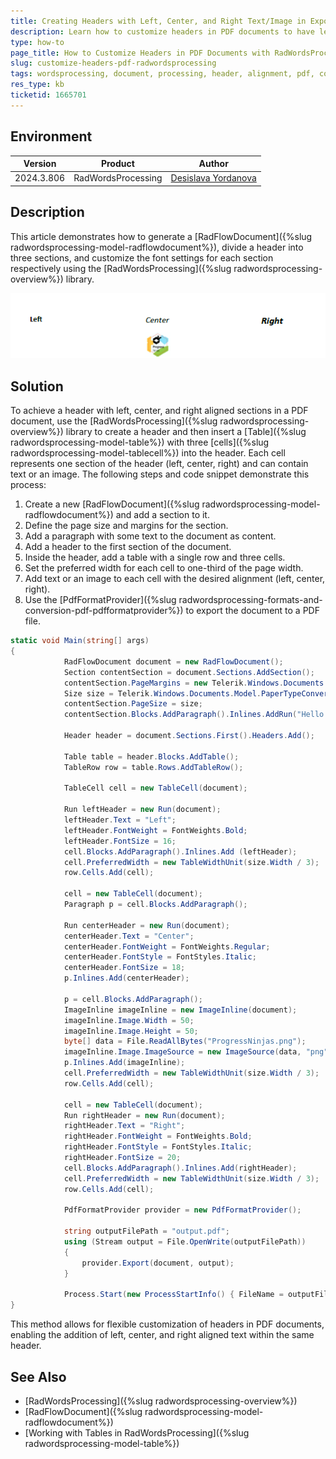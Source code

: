 ```yaml
---
title: Creating Headers with Left, Center, and Right Text/Image in Exported PDF Documents Using RadWordsProcessing
description: Learn how to customize headers in PDF documents to have left, center, and right-aligned text using RadWordsProcessing library.
type: how-to
page_title: How to Customize Headers in PDF Documents with RadWordsProcessing
slug: customize-headers-pdf-radwordsprocessing
tags: wordsprocessing, document, processing, header, alignment, pdf, convert, html
res_type: kb
ticketid: 1665701
---
```


## Environment

| Version | Product | Author | 
| ---- | ---- | ---- | 
| 2024.3.806| RadWordsProcessing |[Desislava Yordanova](https://www.telerik.com/blogs/author/desislava-yordanova)| 

## Description
This article demonstrates how to generate a [RadFlowDocument]({%slug radwordsprocessing-model-radflowdocument%}), divide a header into three sections, and customize the font settings for each section respectively using the [RadWordsProcessing]({%slug radwordsprocessing-overview%}) library.

![Left, Center, Right Headers](images/left-center-right-header.png)    

## Solution

To achieve a header with left, center, and right aligned sections in a PDF document, use the [RadWordsProcessing]({%slug radwordsprocessing-overview%}) library to create a header and then insert a [Table]({%slug radwordsprocessing-model-table%}) with three [cells]({%slug radwordsprocessing-model-tablecell%}) into the header. Each cell represents one section of the header (left, center, right) and can contain text or an image. The following steps and code snippet demonstrate this process:

1. Create a new [RadFlowDocument]({%slug radwordsprocessing-model-radflowdocument%}) and add a section to it.
2. Define the page size and margins for the section.
3. Add a paragraph with some text to the document as content.
4. Add a header to the first section of the document.
5. Inside the header, add a table with a single row and three cells.
6. Set the preferred width for each cell to one-third of the page width.
7. Add text or an image to each cell with the desired alignment (left, center, right).
8. Use the [PdfFormatProvider]({%slug radwordsprocessing-formats-and-conversion-pdf-pdfformatprovider%}) to export the document to a PDF file.

```csharp
static void Main(string[] args)
{
            RadFlowDocument document = new RadFlowDocument();
            Section contentSection = document.Sections.AddSection();
            contentSection.PageMargins = new Telerik.Windows.Documents.Primitives.Padding(40, 40, 40, 40);
            Size size = Telerik.Windows.Documents.Model.PaperTypeConverter.ToSize(PaperTypes.A4);
            contentSection.PageSize = size;
            contentSection.Blocks.AddParagraph().Inlines.AddRun("Hello RadWordsProcessing!");

            Header header = document.Sections.First().Headers.Add();

            Table table = header.Blocks.AddTable();
            TableRow row = table.Rows.AddTableRow();

            TableCell cell = new TableCell(document);

            Run leftHeader = new Run(document);
            leftHeader.Text = "Left";
            leftHeader.FontWeight = FontWeights.Bold;
            leftHeader.FontSize = 16;  
            cell.Blocks.AddParagraph().Inlines.Add (leftHeader);
            cell.PreferredWidth = new TableWidthUnit(size.Width / 3);
            row.Cells.Add(cell);

            cell = new TableCell(document);
            Paragraph p = cell.Blocks.AddParagraph();

            Run centerHeader = new Run(document);
            centerHeader.Text = "Center";
            centerHeader.FontWeight = FontWeights.Regular;
            centerHeader.FontStyle = FontStyles.Italic; 
            centerHeader.FontSize = 18; 
            p.Inlines.Add(centerHeader);

            p = cell.Blocks.AddParagraph();
            ImageInline imageInline = new ImageInline(document);
            imageInline.Image.Width = 50;
            imageInline.Image.Height = 50;
            byte[] data = File.ReadAllBytes("ProgressNinjas.png");
            imageInline.Image.ImageSource = new ImageSource(data, "png");
            p.Inlines.Add(imageInline);
            cell.PreferredWidth = new TableWidthUnit(size.Width / 3);
            row.Cells.Add(cell);

            cell = new TableCell(document);
            Run rightHeader = new Run(document);
            rightHeader.Text = "Right";
            rightHeader.FontWeight = FontWeights.Bold;
            rightHeader.FontStyle = FontStyles.Italic;
            rightHeader.FontSize = 20; 
            cell.Blocks.AddParagraph().Inlines.Add(rightHeader);
            cell.PreferredWidth = new TableWidthUnit(size.Width / 3);
            row.Cells.Add(cell);

            PdfFormatProvider provider = new PdfFormatProvider();

            string outputFilePath = "output.pdf";
            using (Stream output = File.OpenWrite(outputFilePath))
            {
                provider.Export(document, output);
            }

            Process.Start(new ProcessStartInfo() { FileName = outputFilePath, UseShellExecute = true });
}
```

This method allows for flexible customization of headers in PDF documents, enabling the addition of left, center, and right aligned text within the same header.

## See Also

- [RadWordsProcessing]({%slug radwordsprocessing-overview%})
- [RadFlowDocument]({%slug radwordsprocessing-model-radflowdocument%})
- [Working with Tables in RadWordsProcessing]({%slug radwordsprocessing-model-table%})

